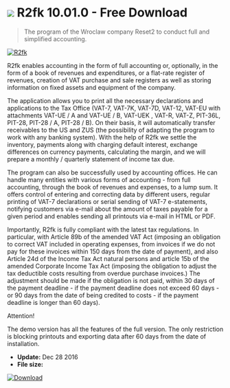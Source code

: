 # ![](https://cdn.softexe.net/static/icon/win.gif) R2fk 10.01.0 - Free Download

> The program of the Wroclaw company Reset2 to conduct full and simplified accounting.

[![R2fk](https://gallery.dpcdn.pl/imgc/Tools/29063/g_-_420x350_1.5_-_x20130927151320_0.png)](https://softexe.net/win/business/finance/r2fk:ppbdh.html)

R2fk enables accounting in the form of full accounting or, optionally, in the form of a book of revenues and expenditures, or a flat-rate register of revenues, creation of VAT purchase and sale registers as well as storing information on fixed assets and equipment of the company.
 
 The application allows you to print all the necessary declarations and applications to the Tax Office (VAT-7, VAT-7K, VAT-7D, VAT-12, VAT-EU with attachments VAT-UE / A and VAT-UE / B, VAT-UEK , VAT-R, VAT-Z, PIT-36L, PIT-28, PIT-28 / A, PIT-28 / B). On their basis, it will automatically transfer receivables to the US and ZUS (the possibility of adapting the program to work with any banking system). With the help of R2fk we settle the inventory, payments along with charging default interest, exchange differences on currency payments, calculating the margin, and we will prepare a monthly / quarterly statement of income tax due.
 
 The program can also be successfully used by accounting offices. He can handle many entities with various forms of accounting - from full accounting, through the book of revenues and expenses, to a lump sum. It offers control of entering and correcting data by different users, regular printing of VAT-7 declarations or serial sending of VAT-7 e-statements, notifying customers via e-mail about the amount of taxes payable for a given period and enables sending all printouts via e-mail in HTML or PDF.
 
 Importantly, R2fk is fully compliant with the latest tax regulations. In particular, with Article 89b of the amended VAT Act (imposing an obligation to correct VAT included in operating expenses, from invoices if we do not pay for these invoices within 150 days from the date of payment), and also Article 24d of the Income Tax Act natural persons and article 15b of the amended Corporate Income Tax Act (imposing the obligation to adjust the tax deductible costs resulting from overdue purchase invoices.) The adjustment should be made if the obligation is not paid, within 30 days of the payment deadline - if the payment deadline does not exceed 60 days - or 90 days from the date of being credited to costs - if the payment deadline is longer than 60 days).
 
 Attention!
 
 The demo version has all the features of the full version. The only restriction is blocking printouts and exporting data after 60 days from the date of installation.


- **Update:** Dec 28 2016
- **File size:** 

[![Download](https://cdn.softexe.net/static/img/download.png)](https://softexe.net/win/business/finance/r2fk:ppbdh.html)

